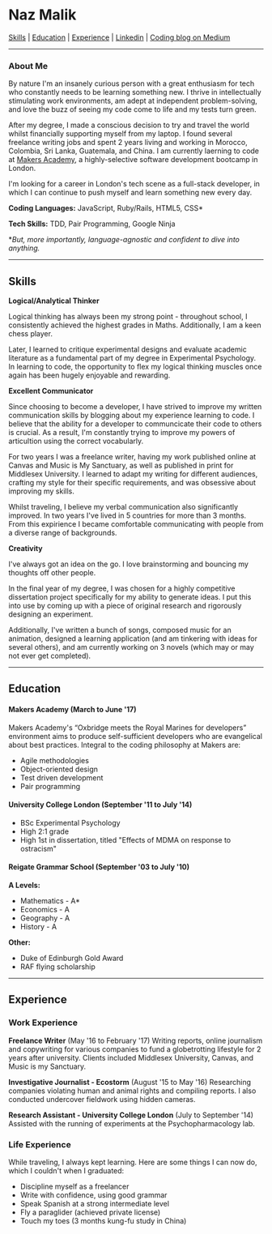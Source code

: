 # Naz Malik

[Skills](#skills) | [Education](#education) | [Experience](#experience) | [Linkedin](https://www.linkedin.com/in/naz-malik-72401199/) | [Coding blog on Medium](http://www.medium.com/@nazwhale)
***

### About Me

By nature I'm an insanely curious person with a great enthusiasm for tech who constantly needs to be learning something new. I thrive in intellectually stimulating work environments, am adept at independent problem-solving, and love the buzz of seeing my code come to life and my tests turn green.

After my degree, I made a conscious decision to try and travel the world whilst financially supporting myself from my laptop. I found several freelance writing jobs and spent 2 years living and working in Morocco, Colombia, Sri Lanka, Guatemala, and China. I am currently laerning to code at [Makers Academy](http://www.makersacademy.com/), a highly-selective software development bootcamp in London.

I'm looking for a career in London's tech scene as a full-stack developer, in which I can continue to push myself and learn something new every day. 

**Coding Languages:** JavaScript, Ruby/Rails, HTML5, CSS*

**Tech Skills:** TDD, Pair Programming, Google Ninja

*_But, more importantly, language-agnostic and confident to dive into anything._

***

## <a name="skills">Skills</a>

**Logical/Analytical Thinker**

Logical thinking has always been my strong point - throughout school, I consistently achieved the highest grades in Maths. Additionally, I am a keen chess player.

Later, I learned to critique experimental designs and evaluate academic literature as a fundamental part of my degree in Experimental Psychology. In learning to code, the opportunity to flex my logical thinking muscles once again has been hugely enjoyable and rewarding.

**Excellent Communicator**

Since choosing to become a developer, I have strived to improve my written communication skills by blogging about my experience learning to code. I believe that the ability for a developer to communcicate their code to others is crucial. As a result, I'm constantly trying to improve my powers of articultion using the correct vocabularly.

For two years I was a freelance writer, having my work published online at Canvas and Music is My Sanctuary, as well as published in print for Middlesex University. I learned to adapt my writing for different audiences, crafting my style for their specific requirements, and was obsessive about improving my skills.

Whilst traveling, I believe my verbal communication also significantly improved. In two years I've lived in 5 countries for more than 3 months. From this expirience I became comfortable communicating with people from a diverse range of backgrounds.

**Creativity**

I've always got an idea on the go. I love brainstorming and bouncing my thoughts off other people.

In the final year of my degree, I was chosen for a highly competitive dissertation project specifically for my ability to generate ideas. I put this into use by coming up with a piece of original research and rigorously designing an experiment.

Additionally, I've written a bunch of songs, composed music for an animation, designed a learning application (and am tinkering with ideas for several others), and am currently working on 3 novels (which may or may not ever get completed).

***

## <a name="education">Education</a>

#### Makers Academy (March to June '17)

Makers Academy's “Oxbridge meets the Royal Marines for developers” environment aims to produce self-sufficient developers who are evangelical about best practices. Integral to the coding philosophy at Makers are:

- Agile methodologies
- Object-oriented design
- Test driven development
- Pair programming

#### University College London (September '11 to July '14)

- BSc Experimental Psychology
- High 2:1 grade
- High 1st in dissertation, titled "Effects of MDMA on response to ostracism"

#### Reigate Grammar School (September '03 to July '10)

**A Levels:**

- Mathematics - A*
- Economics - A
- Geography - A
- History - A

**Other:**

- Duke of Edinburgh Gold Award
- RAF flying scholarship

***

## <a name="experience">Experience</a>

### Work Experience

**Freelance Writer** (May '16 to February '17)
Writing reports, online journalism and copywriting for various companies to fund a globetrotting lifestyle for 2 years after university. Clients included Middlesex University, Canvas, and Music is my Sanctuary.

**Investigative Journalist - Ecostorm** (August '15 to May '16)
Researching companies violating human and animal rights and compiling reports. I also conducted undercover fieldwork using hidden cameras.

**Research Assistant - University College London** (July to September '14)
Assisted with the running of experiments at the Psychopharmacology lab.

### Life Experience

While traveling, I always kept learning.
Here are some things I can now do, which I couldn't when I graduated:

- Discipline myself as a freelancer
- Write with confidence, using good grammar
- Speak Spanish at a strong intermediate level
- Fly a paraglider (achieved private license)
- Touch my toes (3 months kung-fu study in China)
